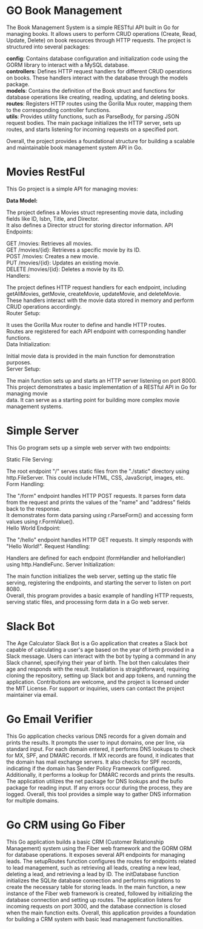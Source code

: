 # GO Book Management

The Book Management System is a simple RESTful API built in Go for managing books. It allows users to perform CRUD operations (Create, Read, Update, Delete) on book resources through HTTP requests. The project is structured into several packages:  

**config**: Contains database configuration and initialization code using the GORM library to interact with a MySQL database.  
**controllers**: Defines HTTP request handlers for different CRUD operations on books. These handlers interact with the database through the models package.  
**models**: Contains the definition of the Book struct and functions for database operations like creating, reading, updating, and deleting books.  
**routes**: Registers HTTP routes using the Gorilla Mux router, mapping them to the corresponding controller functions.  
**utils**: Provides utility functions, such as ParseBody, for parsing JSON request bodies.
The main package initializes the HTTP server, sets up routes, and starts listening for incoming requests on a specified port.  

Overall, the project provides a foundational structure for building a scalable and maintainable book management system API in Go.

# Movies RestFul

This Go project is a simple API for managing movies:

**Data Model:**  

The project defines a Movies struct representing movie data, including fields like ID, Isbn, Title, and Director.  
It also defines a Director struct for storing director information.
API Endpoints:  

GET /movies: Retrieves all movies.  
GET /movies/{id}: Retrieves a specific movie by its ID.    
POST /movies: Creates a new movie.  
PUT /movies/{id}: Updates an existing movie.  
DELETE /movies/{id}: Deletes a movie by its ID.  
Handlers:  

The project defines HTTP request handlers for each endpoint, including getAllMovies, getMovie, createMovie, updateMovie, and deleteMovie.  
These handlers interact with the movie data stored in memory and perform CRUD operations accordingly.  
Router Setup:  

It uses the Gorilla Mux router to define and handle HTTP routes.  
Routes are registered for each API endpoint with corresponding handler functions.  
Data Initialization:  

Initial movie data is provided in the main function for demonstration purposes.  
Server Setup:  

The main function sets up and starts an HTTP server listening on port 8000.  
This project demonstrates a basic implementation of a RESTful API in Go for managing movie  
 data. It can serve as a starting point for building more complex movie management systems.  

# Simple Server  
This Go program sets up a simple web server with two endpoints:

Static File Serving:  

The root endpoint "/" serves static files from the "./static" directory using http.FileServer. This could include HTML, CSS, JavaScript, images, etc.  
Form Handling:  

The "/form" endpoint handles HTTP POST requests. It parses form data from the request and prints the values of the "name" and "address" fields back to the response.  
It demonstrates form data parsing using r.ParseForm() and accessing form values using r.FormValue().  
Hello World Endpoint:  

The "/hello" endpoint handles HTTP GET requests. It simply responds with "Hello World!".
Request Handling:  

Handlers are defined for each endpoint (formHandler and helloHandler) using http.HandleFunc.
Server Initialization:  

The main function initializes the web server, setting up the static file serving, registering the endpoints, and starting the server to listen on port 8080.  
Overall, this program provides a basic example of handling HTTP requests, serving static files, and processing form data in a Go web server.  

# Slack Bot

The Age Calculator Slack Bot is a Go application that creates a Slack bot capable of calculating a user's age based on the year of birth provided in a Slack message. Users can interact with the bot by typing a command in any Slack channel, specifying their year of birth. The bot then calculates their age and responds with the result. Installation is straightforward, requiring cloning the repository, setting up Slack bot and app tokens, and running the application. Contributions are welcome, and the project is licensed under the MIT License. For support or inquiries, users can contact the project maintainer via email.

# Go Email Verifier

This Go application checks various DNS records for a given domain and prints the results. It prompts the user to input domains, one per line, via standard input. For each domain entered, it performs DNS lookups to check for MX, SPF, and DMARC records. If MX records are found, it indicates that the domain has mail exchange servers. It also checks for SPF records, indicating if the domain has Sender Policy Framework configured. Additionally, it performs a lookup for DMARC records and prints the results. The application utilizes the net package for DNS lookups and the bufio package for reading input. If any errors occur during the process, they are logged. Overall, this tool provides a simple way to gather DNS information for multiple domains.

# Go CRM using Go Fiber
This Go application builds a basic CRM (Customer Relationship Management) system using the Fiber web framework and the GORM ORM for database operations. It exposes several API endpoints for managing leads. The setupRoutes function configures the routes for endpoints related to lead management, such as retrieving all leads, creating a new lead, deleting a lead, and retrieving a lead by ID. The initDatabase function initializes the SQLite database connection and performs migrations to create the necessary table for storing leads. In the main function, a new instance of the Fiber web framework is created, followed by initializing the database connection and setting up routes. The application listens for incoming requests on port 3000, and the database connection is closed when the main function exits. Overall, this application provides a foundation for building a CRM system with basic lead management functionalities.